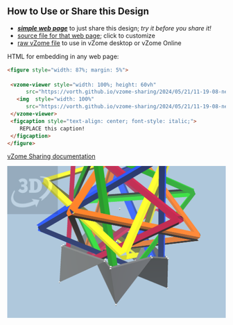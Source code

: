 
## How to Use or Share this Design

 - [***simple web page***](<https://vorth.github.io/vzome-sharing/2024/05/21/11-19-08-nest-for-5-tetra-compound/>) to just share this design; *try it before you share it!*
 - [source file for that web page](<https://github.com/vorth/vzome-sharing/edit/main/2024/05/21/11-19-08-nest-for-5-tetra-compound/index.md>); click to customize
 - [raw vZome file](<https://raw.githubusercontent.com/vorth/vzome-sharing/main/2024/05/21/11-19-08-nest-for-5-tetra-compound/nest-for-5-tetra-compound.vZome>) to use in vZome desktop or vZome Online
 
 HTML for embedding in any web page:
 ```html
<figure style="width: 87%; margin: 5%">
  
  <vzome-viewer style="width: 100%; height: 60vh" 
       src="https://vorth.github.io/vzome-sharing/2024/05/21/11-19-08-nest-for-5-tetra-compound/nest-for-5-tetra-compound.vZome" >
    <img  style="width: 100%"
       src="https://vorth.github.io/vzome-sharing/2024/05/21/11-19-08-nest-for-5-tetra-compound/nest-for-5-tetra-compound.png" >
  </vzome-viewer>
  <figcaption style="text-align: center; font-style: italic;">
     REPLACE this caption!
  </figcaption>
</figure>

 ```

[vZome Sharing documentation](https://vzome.github.io/vzome/sharing.html#how-it-works)

![Image](<nest-for-5-tetra-compound.png>)

